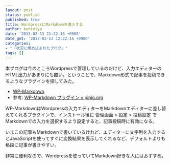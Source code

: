 ```yaml
---
layout: post
status: publish
published: true
title: WordpressにMarkdownを導入する
author: kunimiya
date: '2013-02-13 21:22:16 +0900'
date_gmt: '2013-02-13 12:22:16 +0900'
categories:
- "『状況に埋め込まれたブログ』"
tags: []
---
```

<p>本ブログは今のところWordpressで管理しているのだけど、入力エディターのHTML出力があまりにも酷い。ということで、Markdown形式で記事を投稿できるようなプラグインを探してみた。</p>
<ul>
<li><a href="http://wordpress.org/extend/plugins/wp-markdown/">WP-Markdown</a></li>
<li>参考: <a href="http://dev.pipio.org/wordpress/index.php/2012-06-05/test/" title="WP-Markdown プラグイン « pipio.org">WP-Markdown プラグイン « pipio.org</a></li>
</ul>
<p>WP-MarkdownはWordpressの入力エディターをMarkdownエディターに差し替えてくれるプラグインで、インストール後に 管理画面 > 設定 > 投稿設定 でMarkdownでの入力を選択するよう設定すると、記事投稿時に有効になる。</p>
<p>いまこの記事もMarkdownで書いているけれど、エディターに文字列を入力するとJavaScriptを使ってすぐに変換結果を表示してくれるなど、デフォルトよりも格段に記事が書きやすい。</p>
<p>非常に便利なので、Wordpressを使っていてMarkdown好きな人にはおすすめ。</p>
